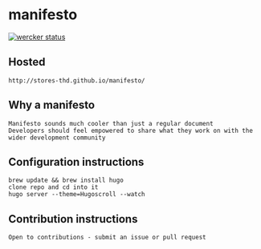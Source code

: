 # manifesto

[![wercker status](https://app.wercker.com/status/d8bb13e4598630a9cf912218f7ba1e57/m "wercker status")](https://app.wercker.com/project/bykey/d8bb13e4598630a9cf912218f7ba1e57)

## Hosted
    http://stores-thd.github.io/manifesto/    
## Why a manifesto
    Manifesto sounds much cooler than just a regular document
    Developers should feel empowered to share what they work on with the wider development community
## Configuration instructions
    brew update && brew install hugo
    clone repo and cd into it
    hugo server --theme=Hugoscroll --watch
## Contribution instructions
    Open to contributions - submit an issue or pull request
